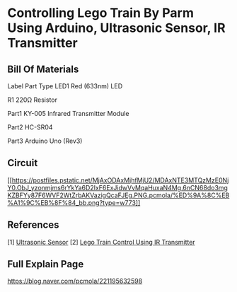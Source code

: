 
# Controlling Lego Train By Parm Using Arduino, Ultrasonic Sensor, IR Transmitter

## Bill Of Materials

Label	Part Type
LED1	Red (633nm) LED

R1	220Ω Resistor

Part1	KY-005 Infrared Transmitter Module

Part2	HC-SR04

Part3	Arduino Uno (Rev3)


## Circuit

[[https://postfiles.pstatic.net/MjAxODAxMjhfMjU2/MDAxNTE3MTQzMzE0NjY0.ObJ_yzonmjms6rYkYa6D2IxF6ExJidwVvMqaHuxaN4Mg.6nCN68do3mgKZBFYy87F6WVF2WtZrbAKVazigQcaFJEg.PNG.pcmola/%ED%9A%8C%EB%A1%9C%EB%8F%84_bb.png?type=w773]]



## References
[1] [Ultrasonic Sensor](http://mechasolutionwiki.com/index.php?title=HC-SR04_%EC%B4%88%EC%9D%8C%ED%8C%8C_%EA%B1%B0%EB%A6%AC%EC%84%BC%EC%84%9C)
[2] [Lego Train Control Using IR Transmitter](https://github.com/jurriaan/Arduino-PowerFunctions)


## Full Explain Page
https://blog.naver.com/pcmola/221195632598
